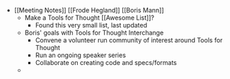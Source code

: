 - [[Meeting Notes]] [[Frode Hegland]] [[Boris Mann]]
	- Make a Tools for Thought [[Awesome List]]?
		- Found this very small list, last updated
	- Boris' goals with Tools for Thought Interchange
		- Convene a volunteer run community of interest around Tools for Thought
		- Run an ongoing speaker series
		- Collaborate on creating code and specs/formats
	-